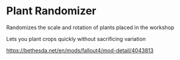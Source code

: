 # Plant Randomizer
Randomizes the scale and rotation of plants placed in the workshop

Lets you plant crops quickly without sacrificing variation 

https://bethesda.net/en/mods/fallout4/mod-detail/4043813
